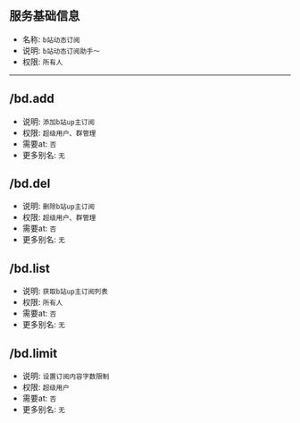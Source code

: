 ## 服务基础信息

- 名称: `b站动态订阅`
- 说明: `b站动态订阅助手～`
- 权限: `所有人`

---

## /bd.add

- 说明: `添加b站up主订阅`
- 权限: `超级用户、群管理`
- 需要at: `否`
- 更多别名: `无`

## /bd.del

- 说明: `删除b站up主订阅`
- 权限: `超级用户、群管理`
- 需要at: `否`
- 更多别名: `无`

## /bd.list

- 说明: `获取b站up主订阅列表`
- 权限: `所有人`
- 需要at: `否`
- 更多别名: `无`

## /bd.limit

- 说明: `设置订阅内容字数限制`
- 权限: `超级用户`
- 需要at: `否`
- 更多别名: `无`
